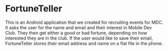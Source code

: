 # FortuneTeller

This is an Android application that we created for recruiting events for MDC.  It asks the user for the name and email and their interest in
Mobile Dev Club.  They then get either a good or bad fortune, depending on how interested they are in the club.  If the user
would like to save their email, FortuneTeller stores their email address and name on a flat file in the phone.
